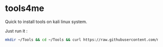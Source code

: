# tools4me

Quick to install tools on kali linux system.

Just run it :

```bash
mkdir ~/Tools && cd ~/Tools && curl https://raw.githubusercontent.com/manesec/tools4me/main/DownloadTools.py | python3
```